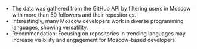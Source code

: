 - The data was gathered from the GitHub API by filtering users in Moscow with more than 50 followers and their repositories.
- Interestingly, many Moscow developers work in diverse programming languages, showing versatility.
- Recommendation: Focusing on repositories in trending languages may increase visibility and engagement for Moscow-based developers.
